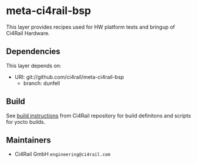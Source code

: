 # meta-ci4rail-bsp

This layer provides recipes used for HW platform tests and bringup of Ci4Rail Hardware.

## Dependencies

This layer depends on:

* URI: git://github.com/ci4rail/meta-ci4rail-bsp
  * branch: dunfell

## Build

See [build instructions](https://github.com/ci4rail/yocto-images/tree/cleanup#building) from Ci4Rail repository for build definitons and scripts for yocto builds.

## Maintainers

* Ci4Rail GmbH `engineering@ci4rail.com`
